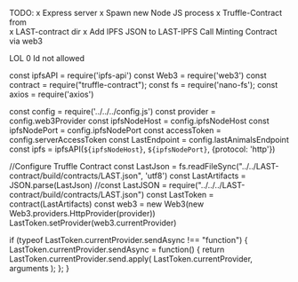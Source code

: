TODO:
x Express server
x Spawn new Node JS process
x Truffle-Contract from  
x LAST-contract dir
x Add IPFS JSON to LAST-IPFS
Call Minting Contract via web3

LOL 0 Id not allowed

const ipfsAPI = require('ipfs-api')
const Web3 = require('web3')
const contract = require("truffle-contract");
const fs = require('nano-fs');
const axios = require('axios')

const config = require('../../../config.js')
const provider = config.web3Provider
const ipfsNodeHost = config.ipfsNodeHost
const ipfsNodePort = config.ipfsNodePort
const accessToken = config.serverAccessToken
const LastEndpoint = config.lastAnimalsEndpoint
const ipfs = ipfsAPI(`${ipfsNodeHost}`, `${ipfsNodePort}`, {protocol: 'http'})

//Configure Truffle Contract
const LastJson = fs.readFileSync("../../LAST-contract/build/contracts/LAST.json", 'utf8')
const LastArtifacts = JSON.parse(LastJson)
//const LastJSON = require("../../../LAST-contract/build/contracts/LAST.json")
const LastToken = contract(LastArtifacts)
const web3 = new Web3(new Web3.providers.HttpProvider(provider))
LastToken.setProvider(web3.currentProvider)

if (typeof LastToken.currentProvider.sendAsync !== "function") {
  LastToken.currentProvider.sendAsync = function() {
      return LastToken.currentProvider.send.apply(
          LastToken.currentProvider, arguments
      );
  };
}